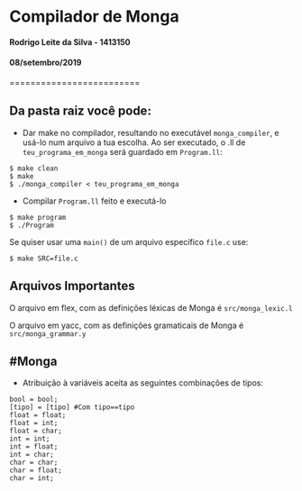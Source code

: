 # Compilador de Monga
#### Rodrigo Leite da Silva - 1413150
#### 08/setembro/2019
=========================

Da pasta raiz você pode:
----------------------------------
 - Dar make no compilador, resultando no executável `monga_compiler`, e usá-lo num arquivo a tua escolha. Ao ser executado, o .ll de `teu_programa_em_monga` será guardado em `Program.ll`:

```
$ make clean
$ make
$ ./monga_compiler < teu_programa_em_monga
```

 - Compilar `Program.ll` feito e executá-lo 
```
$ make program
$ ./Program
```

Se quiser usar uma `main()` de um arquivo específico `file.c` use:
```
$ make SRC=file.c
```

Arquivos Importantes
----------------------------
O arquivo em flex, com as definições léxicas de Monga é ``` src/monga_lexic.l ```

O arquivo em yacc, com as definições gramaticais de Monga é ``` src/monga_grammar.y ```

#Monga
----------------
 - Atribuição à variáveis aceita as seguintes combinações de tipos:
 ```
 bool = bool;
 [tipo] = [tipo] #Com tipo==tipo
 float = float;
 float = int;
 float = char;
 int = int;
 int = float;
 int = char;
 char = char;
 char = float;
 char = int;
 ```
